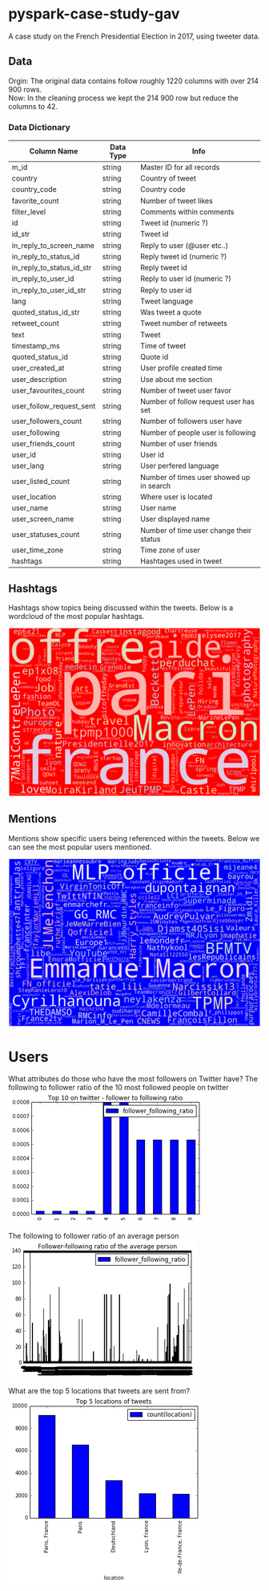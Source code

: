 # pyspark-case-study-gav
A case study on the French Presidential Election in 2017, using tweeter data. 

## Data
Orgin: The original data contains follow roughly 1220 columns with over  214 900 rows.  
Now: In the cleaning process we kept the 214 900 row but reduce the columns to 42.

### Data Dictionary
|Column Name |Data Type|Info |
|------------|---------|---- |
|m_id| string| Master ID for all records |
|country| string| Country of tweet |
|country_code| string| Country code|
|favorite_count| string| Number of tweet likes |
|filter_level| string| Comments within comments
|id| string| Tweet id (numeric ?) |
|id_str| string| Tweet id|
|in_reply_to_screen_name| string| Reply to user (@user etc..) |
|in_reply_to_status_id| string| Reply tweet id (numeric ?)|
|in_reply_to_status_id_str| string| Reply tweet id|
|in_reply_to_user_id| string| Reply to user id (numeric ?)|
|in_reply_to_user_id_str| string| Reply to user id|
|lang| string| Tweet language|
|quoted_status_id_str| string| Was tweet a quote|
|retweet_count| string| Tweet number of retweets|
|text| string| Tweet|
|timestamp_ms| string| Time of tweet|  
|quoted_status_id| string| Quote id|
|user_created_at| string| User profile created time|
|user_description| string| Use about me section|
|user_favourites_count| string| Number of tweet user favor|
|user_follow_request_sent| string| Number of follow request user has set|
|user_followers_count| string| Number of followers user have |
|user_following| string| Number of people user is following|
|user_friends_count| string|  Number of user friends |
|user_id| string| User id|
|user_lang| string| User perfered language|
|user_listed_count| string| Number of times user showed up in search|
|user_location| string| Where user is located|
|user_name| string| User name|
|user_screen_name| string| User displayed name|
|user_statuses_count| string| Number of time user change their status|
|user_time_zone| string| Time zone of user|
|hashtags| string| Hashtages used in tweet|

## Hashtags

Hashtags show topics being discussed within the tweets. Below is a wordcloud of the most popular hashtags.

![](img/hashtags.png)

## Mentions

Mentions show specific users being referenced within the tweets. Below we can see the most popular users mentioned. 

![](img/mentions.png)


# Users 

What attributes do those who have the most followers on Twitter have? 
The following to follower ratio of the 10 most followed people on twitter
![](img/top.png)

The following to follower ratio of an average person
![](img/average.png)

What are the top 5 locations that tweets are sent from?
![](img/locations.png)